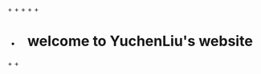 +<!DOCTYPE html>
+<html lang="en">
+<head>
    <meta charset="UTF-8">
    <title>testing</title>
+</head>
+<body>
+   <h1 style="text-align:center;">welcome to YuchenLiu's website</h1>
+</body>
+</html>
